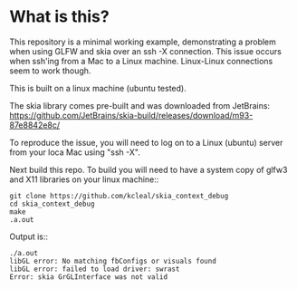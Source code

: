 
What is this?
=============

This repository is a minimal working example, demonstrating a problem when using GLFW and skia over an ssh -X
connection. This issue occurs when ssh'ing from a Mac to a Linux machine. Linux-Linux connections seem to work though.

This is built on a linux machine (ubuntu tested).

The skia library comes pre-built and was downloaded from JetBrains: https://github.com/JetBrains/skia-build/releases/download/m93-87e8842e8c/ 

To reproduce the issue, you will need to log on to a Linux (ubuntu) server from your loca Mac using "ssh -X".

Next build this repo. To build you will need to have a system copy of glfw3 and X11 libraries on your linux machine::

    git clone https://github.com/kcleal/skia_context_debug
    cd skia_context_debug
    make
    .a.out

Output is::

    ./a.out
    libGL error: No matching fbConfigs or visuals found
    libGL error: failed to load driver: swrast
    Error: skia GrGLInterface was not valid
